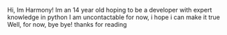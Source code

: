 Hi, Im Harmony!
Im an 14 year old hoping to be a developer with expert knowledge in python
I am uncontactable for now, i hope i can make it true
Well, for now, bye bye! thanks for reading
